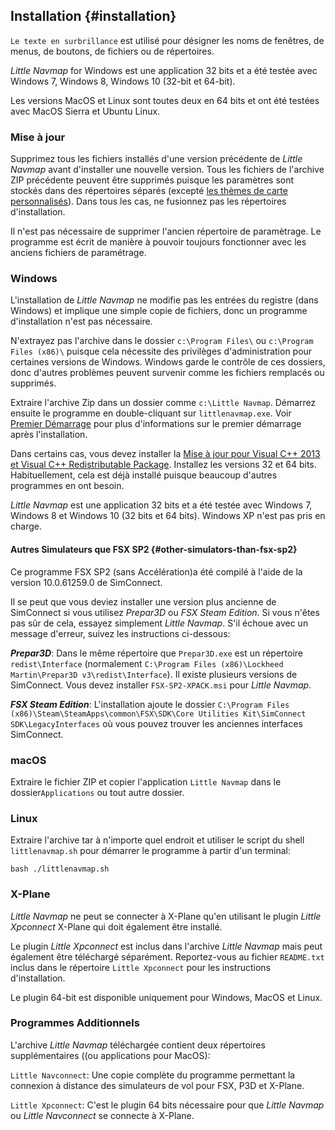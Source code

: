 ## Installation {#installation}

`Le texte en surbrillance` est utilisé pour désigner les noms de fenêtres, de menus, de boutons, de fichiers ou de répertoires.

*Little Navmap* for Windows est une application 32 bits et a été testée avec Windows 7, Windows 8, Windows 10 \(32-bit et 64-bit\).

Les versions MacOS et Linux sont toutes deux en 64 bits et ont été testées avec MacOS Sierra et Ubuntu Linux.

### Mise à jour
Supprimez tous les fichiers installés d'une version précédente de _Little Navmap_ avant d'installer une nouvelle version.  Tous les fichiers de l'archive ZIP précédente peuvent être supprimés puisque les paramètres sont stockés dans des répertoires séparés \(excepté [les thèmes de carte personnalisés](MAPTHEMES.md)\). Dans tous les cas, ne fusionnez pas les répertoires d'installation.

Il n'est pas nécessaire de supprimer l'ancien répertoire de paramètrage. Le programme est écrit de manière à pouvoir toujours fonctionner avec les anciens fichiers de paramétrage.

### Windows
L'installation de _Little Navmap_ ne modifie pas les entrées du registre \(dans Windows\)  et implique une simple copie de fichiers, donc un programme d'installation n'est pas nécessaire.

N'extrayez pas l'archive dans le dossier `c:\Program Files\` ou `c:\Program Files (x86)\`  puisque cela nécessite des privilèges d'administration pour certaines versions de Windows. Windows garde le contrôle de ces dossiers, 
donc d'autres problèmes peuvent survenir comme les fichiers remplacés ou supprimés.

Extraire l'archive Zip dans un dossier comme `c:\Little Navmap`.  Démarrez ensuite le programme en double-cliquant sur `littlenavmap.exe`. Voir [Premier Démarrage](INTRO.md#first-start) pour plus d'informations sur le premier démarrage après l'installation.

Dans certains cas, vous devez installer la [Mise à jour pour Visual C\+\+ 2013 et Visual C\+\+ Redistributable Package](https://support.microsoft.com/en-us/help/3179560/update-for-visual-c-2013-and-visual-c-redistributable-package).  Installez les versions 32 et 64 bits. Habituellement, cela est déjà installé puisque beaucoup d'autres programmes en ont besoin.

_Little Navmap_  est une application 32 bits et a été testée avec Windows 7, Windows 8 et Windows 10 (32 bits et 64 bits). Windows XP n'est pas pris en charge.

#### Autres Simulateurs que FSX SP2 {#other-simulators-than-fsx-sp2}

Ce programme FSX SP2 \(sans Accélération\)a été compilé à l'aide de la version 10.0.61259.0 de SimConnect.

Il se peut que vous deviez installer une version plus ancienne de SimConnect si vous utilisez _Prepar3D_ ou _FSX Steam Edition_. Si vous n'êtes pas sûr de cela, essayez simplement _Little Navmap_. S'il échoue avec un message d'erreur, suivez les instructions ci-dessous:

_**Prepar3D**_:  Dans le même répertoire que `Prepar3D.exe` est un répertoire `redist\Interface` \(normalement `C:\Program Files (x86)\Lockheed Martin\Prepar3D v3\redist\Interface`\).  Il existe plusieurs versions de SimConnect. Vous devez installer `FSX-SP2-XPACK.msi` pour _Little Navmap_.

_**FSX Steam Edition**_: L'installation ajoute le dossier `C:\Program Files (x86)\Steam\SteamApps\common\FSX\SDK\Core Utilities Kit\SimConnect SDK\LegacyInterfaces` où vous pouvez trouver les anciennes interfaces SimConnect.

### macOS

Extraire le fichier ZIP et copier l'application `Little Navmap` dans le dossier`Applications` ou tout autre dossier.

### Linux

Extraire l'archive tar à n'importe quel endroit et utiliser le script du shell `littlenavmap.sh`  pour démarrer le programme à partir d'un terminal: 

`bash ./littlenavmap.sh`

### X-Plane

*Little Navmap* ne peut se connecter à X-Plane qu'en utilisant le plugin *Little Xpconnect* X-Plane qui doit également être installé.

Le plugin *Little Xpconnect* est inclus dans l'archive *Little Navmap* mais peut également être téléchargé séparément. Reportez-vous au fichier `README.txt`  inclus dans le répertoire `Little Xpconnect`  pour les instructions d'installation.

Le plugin 64-bit est disponible uniquement pour Windows, MacOS et Linux.

### Programmes Additionnels

L'archive *Little Navmap* téléchargée contient deux répertoires supplémentaires \((ou applications pour MacOS\):

`Little Navconnect`: Une copie complète du programme permettant la connexion à distance des simulateurs de vol pour FSX, P3D et X-Plane.

`Little Xpconnect`: C'est le plugin 64 bits nécessaire pour que *Little Navmap* ou *Little Navconnect* se connecte à X-Plane.
